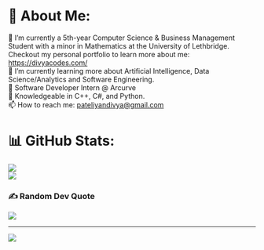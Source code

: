 # 💫 About Me:
🔭 I’m currently a 5th-year Computer Science & Business Management Student with a minor in Mathematics at the University of Lethbridge. Checkout my personal portfolio to learn more about me: https://divyacodes.com/ <br>🌱 I’m currently learning more about Artificial Intelligence, Data Science/Analytics and Software Engineering.<br>💼 Software Developer Intern @ Arcurve<br>💬 Knowledgeable in C++, C#, and Python.<br> 📫 How to reach me: pateliyandivya@gmail.com

# 📊 GitHub Stats:
![](https://github-readme-streak-stats.herokuapp.com/?user=DibsTHEgreat&theme=dark&hide_border=false)<br/>
![](https://github-readme-stats.vercel.app/api/top-langs/?username=DibsTHEgreat&theme=dark&hide_border=false&include_all_commits=false&count_private=false&layout=compact)

### ✍️ Random Dev Quote
![](https://quotes-github-readme.vercel.app/api?type=horizontal&theme=radical)

---
[![](https://visitcount.itsvg.in/api?id=DibsTHEgreat&icon=0&color=0)](https://visitcount.itsvg.in)
